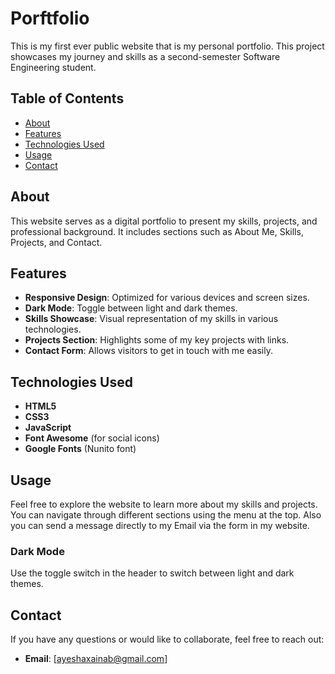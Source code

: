 # Porftfolio
This is my first ever public website that is my personal portfolio.
This project showcases my journey and skills as a second-semester Software Engineering student.

## Table of Contents

- [About](#about)
- [Features](#features)
- [Technologies Used](#technologies-used)
- [Usage](#usage)
- [Contact](#contact)

## About

This website serves as a digital portfolio to present my skills, projects, and professional background. It includes sections such as About Me, Skills, Projects, and Contact.

## Features

- **Responsive Design**: Optimized for various devices and screen sizes.
- **Dark Mode**: Toggle between light and dark themes.
- **Skills Showcase**: Visual representation of my skills in various technologies.
- **Projects Section**: Highlights some of my key projects with links.
- **Contact Form**: Allows visitors to get in touch with me easily.

## Technologies Used

- **HTML5**
- **CSS3**
- **JavaScript**
- **Font Awesome** (for social icons)
- **Google Fonts** (Nunito font)

## Usage

Feel free to explore the website to learn more about my skills and projects. You can navigate through different sections using the menu at the top. Also you can send a message directly to my Email via the form in my website.

### Dark Mode

Use the toggle switch in the header to switch between light and dark themes.

## Contact

If you have any questions or would like to collaborate, feel free to reach out:

- **Email**: [ayeshaxainab@gmail.com]
